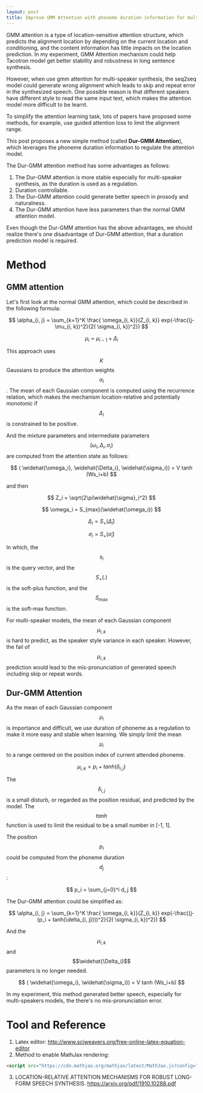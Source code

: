 ```yaml
---
layout: post
title: Improve GMM Attention with phoneme duration information for multi-speaker synthesis
---
```


<script src="https://cdn.mathjax.org/mathjax/latest/MathJax.js?config=TeX-AMS-MML_HTMLorMML" type="text/javascript"></script>

GMM attention is a type of location-sensitive attention structure, which predicts the alignment location by depending on the current location and conditioning, and the content information has little impacts on the location prediction. In my experiment, GMM Attention mechanism could help Tacotron model get better stability and robustness in long sentence synthesis.

However, when use gmm attention for multi-speaker synthesis, the seq2seq model could generate wrong alignment which leads to skip and repeat error in the synthesized speech. One possible reason is that different speakers have different style to read the same input text, which makes the attention model more difficult to be learnt.

To simplify the attention learning task, lots of papers have proposed some methods, for example, use guided attention loss to limit the alignment range. 

This post proposes a new simple method (called **Dur-GMM Attention**), which leverages the phoneme duration information to regulate the attention model. 

The Dur-GMM attention method has some advantages as follows:

1. The Dur-GMM attention is more stable especially for multi-speaker synthesis, as the duration is used as a regulation.
2. Duration controllable.
3. The Dur-GMM attention could generate better speech in prosody and naturalness.
4. The Dur-GMM attention have less parameters than the normal GMM attention model.

Even though the Dur-GMM attention has the above advantages, we should realize there's one disadvantage of Dur-GMM attention, that a duration prediction model is required.

# Method

## GMM attention

Let's first look at the normal GMM attention, which could be described in the following formula:

$$
\alpha_{i, j} = \sum_{k=1}^K \frac{ \omega_{i, k}}{Z_{i, k}} exp(-\frac{(j- \mu_{i, k})^2}{2( \sigma_{i, k})^2}) 
$$

$$
\mu_i = \mu_{i-1} +  \Delta_i
$$

This approach uses $$K$$ Gaussians to produce the attention weights $$\alpha_i$$. The mean of each Gaussian component is computed using the recurrence relation, which makes the mechanism location-relative and potentially monotonic if $$\Delta_i$$ is constrained to be positive.

And the mixture parameters and intermediate parameters $$( \omega_i, \Delta_i, \sigma_i)$$ are computed from the attention state as follows:

$$
( \widehat{\omega_i}, \widehat{\Delta_i}, \widehat{\sigma_i}) = V tanh (Ws_i+b)
$$

and then 

$$
Z_i =  \sqrt{2\pi\widehat{\sigma}_i^2} 
$$

$$
\omega_i = S_{max}(\widehat{\omega_i})
$$

$$
\Delta_i = S_+( \widehat{\Delta}_i)
$$

$$
\sigma_i = S_+( \widehat{\sigma}_i)
$$

In which, the $$s_i$$ is the query vector, and the $$S_+(.)$$ is the soft-plus function, and the $$S_{max}$$ is the soft-max function. 

For multi-speaker models, the mean of each Gaussian component $$\mu_{i, k}$$ is hard to predict, as the speaker style variance in each speaker. However, the fail of $$\mu_{i, k}$$ prediction would lead to the mis-pronunciation of generated speech including skip or repeat words.

## Dur-GMM Attention

As the mean of each Gaussian component $$\mu_i$$ is importance and difficult, we use duration of phoneme as a regulation to make it more easy and stable when learning. We simply limit the mean $$\mu_i$$ to a range centered on the position index of current attended phoneme.

$$
\mu_{i, k} = p_i + tanh(\delta_{i, j})
$$

The $$\delta_{i, j}$$ is a small disturb, or regarded as the position residual, and predicted by the model. The $$tanh$$ function is used to limit the residual to be a small number in [-1, 1]. 

The position $$p_i$$ could be computed from the phoneme duration $$d_j$$:

$$
p_i = \sum_{j=0}^i d_j
$$

The Dur-GMM attention could be simplified as:

$$
\alpha_{i, j} = \sum_{k=1}^K \frac{ \omega_{i, k}}{Z_{i, k}} exp(-\frac{(j- (p_i + tanh(\delta_{i, j})))^2}{2( \sigma_{i, k})^2}) 
$$

And the $$\mu_{i, k}$$ and $$\widehat{\Delta_i}$$ parameters is no longer needed.

$$
( \widehat{\omega_i}, \widehat{\sigma_i}) = V tanh (Ws_i+b)
$$

In my experiment, this method generated better speech, especially for multi-speakers models, the there's no mis-pronunciation error.

# Tool and Reference

1. Latex editor: http://www.sciweavers.org/free-online-latex-equation-editor
2. Method to enable MathJax rendering: 

``` html
<script src="https://cdn.mathjax.org/mathjax/latest/MathJax.js?config=TeX-AMS-MML_HTMLorMML" type="text/javascript"></script>
```

3. LOCATION-RELATIVE ATTENTION MECHANISMS FOR ROBUST LONG-FORM SPEECH SYNTHESIS. https://arxiv.org/pdf/1910.10288.pdf
